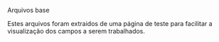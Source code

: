 Arquivos base

Estes arquivos foram extraidos de uma página de teste para facilitar a visualização dos campos a serem trabalhados.